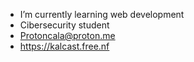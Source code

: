 - I’m currently learning web development
- Cibersecurity student
- Protoncala@proton.me
- https://kalcast.free.nf
<!---
Calana2/Calana2 is a ✨ special ✨ repository because its `README.md` (this file) appears on your GitHub profile.
You can click the Preview link to take a look at your changes.
--->

